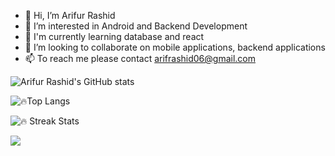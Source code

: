 - 👋 Hi, I’m Arifur Rashid
- 👀 I’m interested in Android and Backend Development
- 🌱 I'm currently learning database and react
- 💞️ I’m looking to collaborate on mobile applications, backend applications
- 📫 To reach me please contact arifrashid06@gmail.com

<!---
Arifur05/Arifur05 is a ✨ special ✨ repository because its `README.md` (this file) appears on your GitHub profile.
You can click the Preview link to take a look at your changes.
--->
![Arifur Rashid's GitHub stats](https://github-readme-stats.vercel.app/api?username=Arifur05&show_icons=true&theme=radical)

![🔥Top Langs](https://github-readme-stats-git-masterrstaa-rickstaa.vercel.app/api/top-langs/?username=Arifur05&layout=compact&theme=radical)


![🔥 Streak Stats](https://github-readme-streak-stats.herokuapp.com/?user=Arifur05&theme=dark)

![](https://komarev.com/ghpvc/?username=Arifur05&color=green)
